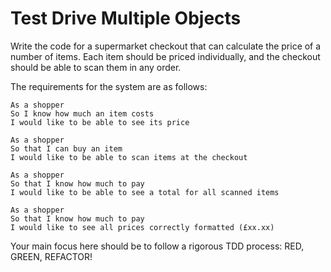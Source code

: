 # Test Drive Multiple Objects

Write the code for a supermarket checkout that can calculate the price of a number of items. Each item should be priced individually, and the checkout should be able to scan them in any order.

The requirements for the system are as follows:
```
As a shopper
So I know how much an item costs
I would like to be able to see its price
```
```
As a shopper
So that I can buy an item
I would like to be able to scan items at the checkout
```
```
As a shopper
So that I know how much to pay
I would like to be able to see a total for all scanned items
```
```
As a shopper
So that I know how much to pay
I would like to see all prices correctly formatted (£xx.xx)
```
Your main focus here should be to follow a rigorous TDD process: RED, GREEN, REFACTOR!
